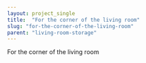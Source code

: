 ```yaml
---
layout: project_single
title:  "For the corner of the living room"
slug: "for-the-corner-of-the-living-room"
parent: "living-room-storage"
---
```

For the corner of the living room